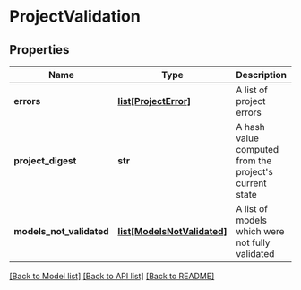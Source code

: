 # ProjectValidation

## Properties
Name | Type | Description | Notes
------------ | ------------- | ------------- | -------------
**errors** | [**list[ProjectError]**](ProjectError.md) | A list of project errors | [optional] 
**project_digest** | **str** | A hash value computed from the project&#39;s current state | [optional] 
**models_not_validated** | [**list[ModelsNotValidated]**](ModelsNotValidated.md) | A list of models which were not fully validated | [optional] 

[[Back to Model list]](../README.md#documentation-for-models) [[Back to API list]](../README.md#documentation-for-api-endpoints) [[Back to README]](../README.md)


